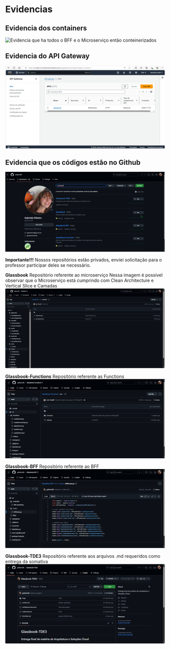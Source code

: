 # Evidencias

## Evidencia dos containers
![Evidencia que ha todos o BFF e o Microserviço então conteinerizados](https://github.com/gribeiro08/Glassbook-TDE3/blob/main/imgs/Conteiners.png)

## Evidencia do API Gateway
![Evidencia do API Gateway](https://github.com/gribeiro08/Glassbook-TDE3/blob/main/imgs/APIGateway.png)

## Evidencia que os códigos estão no Github
![Evidencia que ha todos os repositórios do Github](https://github.com/gribeiro08/Glassbook-TDE3/blob/main/imgs/Github.png)

**Importante!!!** Nossos repositórios estão privados, enviei solicitação para o professor participar deles se necessário.

**Glassbook** 
Repositório referente ao microserviço
Nessa imagem é possível observar que o Microserviço está cumprindo com Clean Architecture e Vertical Slice e Camadas
![Evidencia do repositório no Github](https://github.com/gribeiro08/Glassbook-TDE3/blob/main/imgs/GitMicroservico.png)

**Glassbook-Functions** 
Repositório referente as Functions
![Evidencia do repositório no Github](https://github.com/gribeiro08/Glassbook-TDE3/blob/main/imgs/GitFunction.png)

**Glassbook-BFF** 
Repositório referente ao BFF
![Evidencia do repositório no Github](https://github.com/gribeiro08/Glassbook-TDE3/blob/main/imgs/GitBFF.png)

**Glassbook-TDE3** 
Repositório referente aos arquivos .md requeridos como entrega da somativa
![Evidencia do repositório no Github](https://github.com/gribeiro08/Glassbook-TDE3/blob/main/imgs/GitEntrega.png)
